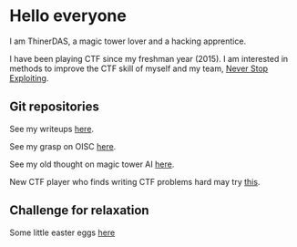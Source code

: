 # Hello everyone

I am ThinerDAS, a magic tower lover and a hacking apprentice.

I have been playing CTF since my freshman year (2015). I am interested in methods to improve the CTF skill of myself and my team, [Never Stop Exploiting](https://ctftime.org/team/13575).

## Git repositories

See my writeups [here](https://github.com/ThinerDAS/writeup).

See my grasp on OISC [here](https://github.com/ThinerDAS/subl).

See my old thought on magic tower AI [here](https://github.com/ThinerDAS/dasstudio2016).

New CTF player who finds writing CTF problems hard may try [this](https://github.com/ThinerDAS/what-is-ctf).

## Challenge for relaxation

Some little easter eggs [here](challenge/)